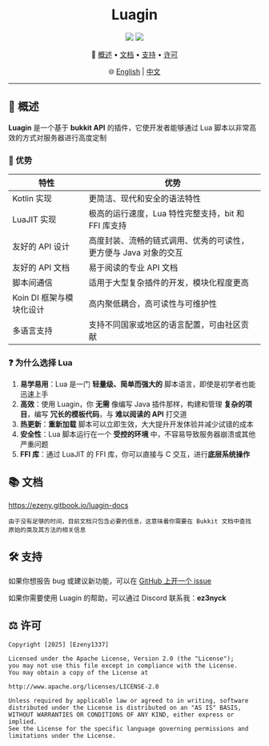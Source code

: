 <h1 align="center">Luagin</h1>

<p align="center">
  <img src="https://img.shields.io/badge/Language-Kotlin-orange?logo=kotlin" />
  <img src="https://img.shields.io/badge/License-Apache%202.0-blue" />
</p>

<p align="center">
  📑 <a href="#-概述">概述</a> • <a href="#-文档">文档</a> • <a href="#%EF%B8%8F-支持">支持</a> • <a href="#%EF%B8%8F-许可">许可</a>
</p>

<p align="center">
  🌐 <a href="./README.md">English</a> | <a href="./README_zh.md">中文</a>
</p>

---

## 📖 概述

**Luagin** 是一个基于 **bukkit API** 的插件，它使开发者能够通过 Lua 脚本以非常高效的方式对服务器进行高度定制

### 🚀 优势

| 特性               | 优势                                  |
|------------------|-------------------------------------|
| Kotlin 实现        | 更简洁、现代和安全的语法特性                      |
| LuaJIT 实现        | 极高的运行速度，Lua 特性完整支持，bit 和 FFI 库支持    |
| 友好的 API 设计       | 高度封装、流畅的链式调用、优秀的可读性，更方便与 Java 对象的交互 |
| 友好的 API 文档       | 易于阅读的专业 API 文档                      |
| 脚本间通信            | 适用于大型复杂插件的开发，模块化程度更高                |
| Koin DI 框架与模块化设计 | 高内聚低耦合，高可读性与可维护性                    |
| 多语言支持            | 支持不同国家或地区的语言配置，可由社区贡献               |

### ❓ 为什么选择 Lua

1. **易学易用**：Lua 是一门 **轻量级、简单而强大的** 脚本语言，即使是初学者也能迅速上手
2. **高效**：使用 Luagin，你 **无需** 像编写 Java 插件那样，构建和管理 **复杂的项目**，编写 **冗长的模板代码**，与 **难以阅读的 API** 打交道
3. **热更新**：**重新加载** 脚本可以立即生效，大大提升开发体验并减少试错的成本
4. **安全性**：Lua 脚本运行在一个 **受控的环境** 中，不容易导致服务器崩溃或其他严重问题
5. **FFI 库**：通过 LuaJIT 的 FFI 库，你可以直接与 C 交互，进行**底层系统操作**

## 📚 文档

https://ezeny.gitbook.io/luagin-docs

    由于没有足够的时间，目前文档只包含必要的信息，这意味着你需要在 Bukkit 文档中查找
    原始的类及其方法的相关信息

## 🛠️ 支持

如果你想报告 bug 或建议新功能，可以在 [GitHub 上开一个 issue](https://github.com/Ezeny1337/Luagin/issues)

如果你需要使用 Luagin 的帮助，可以通过 Discord 联系我：**ez3nyck**

## ⚖️ 许可

    Copyright [2025] [Ezeny1337]

    Licensed under the Apache License, Version 2.0 (the "License");
    you may not use this file except in compliance with the License.
    You may obtain a copy of the License at

    http://www.apache.org/licenses/LICENSE-2.0

    Unless required by applicable law or agreed to in writing, software
    distributed under the License is distributed on an "AS IS" BASIS,
    WITHOUT WARRANTIES OR CONDITIONS OF ANY KIND, either express or implied.
    See the License for the specific language governing permissions and
    limitations under the License.
